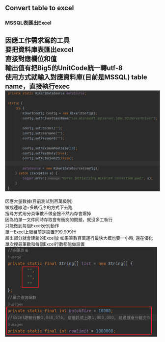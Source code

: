 ## Convert table to excel
### MSSQL表匯出Excel  
因應工作需求寫的工具  
要把資料庫表匯出excel  
直接對應欄位和值  
輸出值有把Big5的UnitCode統一轉utf-8  
使用方式就輸入對應資料庫(目前是MSSQL) table name，直接執行exec  
![img_2.png](img_2.png) 
---
因應大量數據(目前測試到百萬級別)  
做成連線池+多執行序的方式下去跑  
搜尋方式用分頁筆數不做全搜不然內存會爆掉  
因為怕單一文件同時存取會有衝突的問題，就沒多工執行  
只能做到每個Excel分別動作  
單一Excel上限目前是設置999,999行  
超出部分就會建新的Excel放
如果筆數百萬運行最快大概也要一小時, 還在優化    
單次搜尋筆數和每個Excel行數都能做設置  
![img.png](img.png)
